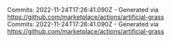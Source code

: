 Commits: 2022-11-24T17:26:41.090Z - Generated via https://github.com/marketplace/actions/artificial-grass
<br>
Commits: 2022-11-24T17:26:41.090Z - Generated via https://github.com/marketplace/actions/artificial-grass
<br>
